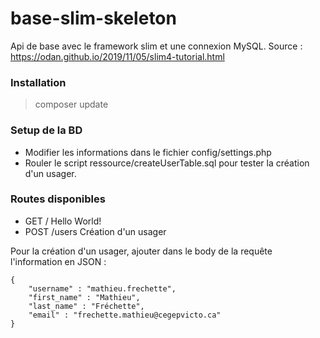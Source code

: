 # base-slim-skeleton
Api de base avec le framework slim et une connexion MySQL.
Source : https://odan.github.io/2019/11/05/slim4-tutorial.html

### Installation
> composer update

### Setup de la BD
- Modifier les informations dans le fichier config/settings.php
- Rouler le script ressource/createUserTable.sql pour tester la création d'un usager.

### Routes disponibles
- GET / Hello World!
- POST /users Création d'un usager

Pour la création d'un usager, ajouter dans le body de la requête l'information en JSON : 
```
{
    "username" : "mathieu.frechette",
    "first_name" : "Mathieu",
    "last_name" : "Fréchette",
    "email" : "frechette.mathieu@cegepvicto.ca"
}
```
